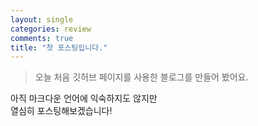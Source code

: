 ```yaml
---
layout: single
categories: review
comments: true
title: "첫 포스팅입니다."
---
```


> 오늘 처음 깃허브 페이지를 사용한 블로그를 만들어 봤어요.

아직 마크다운 언어에 익숙하지도 않지만  
열심히 포스팅해보겠습니다!
